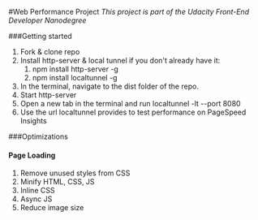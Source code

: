 #Web Performance Project
_This project is part of the Udacity Front-End Developer Nanodegree_

###Getting started
1. Fork & clone repo
2. Install http-server & local tunnel if you don't already have it:
    1. npm install http-server -g
    2. npm install localtunnel -g
3. In the terminal, navigate to the dist folder of the repo.
4. Start http-server
5. Open a new tab in the terminal and run localtunnel
    -lt --port 8080
6. Use the url localtunnel provides to test performance on PageSpeed Insights

###Optimizations

#### Page Loading
1. Remove unused styles from CSS
2. Minify HTML, CSS, JS
2. Inline CSS
3. Async JS
4. Reduce image size
